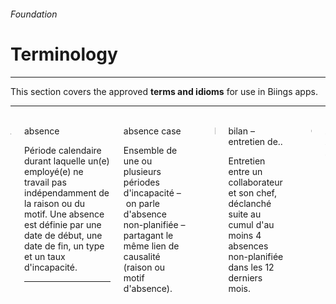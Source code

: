 <h6 class="subtitle is-6 is-uppercase has-text-grey">Foundation</h6><h1 class="title is-1 is-family-secondary">Terminology</h1>
<hr class="is-visible">
<p class="subtitle is-5 is-family-secondary">
    This section covers the approved <strong>terms and idioms</strong> for use in Biings apps.</span>
</p>

<hr class="is-visible">

<br>

<div class="columns is-multiline">
    <div class="column is-2 is-size-2 has-text-weight-light has-text-primary">A</div>
    <div class="column is-10 is-full-mobile">
        <div class="title is-4 is-spaced">absence</div>
        <p class="subtitle is-6 has-text-grey-darker">
            Période calendaire durant laquelle un(e) employé(e) ne travail pas indépendamment de la raison ou du motif. Une absence est définie par une date de début, une date de fin, un type et un taux d'incapacité.
        </p>
        <hr class="is-smaller">
    </div>
    <div class="column is-10 is-offset-2 is-full-mobile">
        <div class="title is-4 is-spaced">absence case</div>
        <p class="subtitle is-6 has-text-grey-darker">
            Ensemble de une ou plusieurs périodes d'incapacité – on parle d'absence non-planifiée – partagant le même lien de causalité (raison ou motif d'absence).
        </p>
    </div>
    <div class="column is-12"><hr class="is-visible"></div>
    <div class="column is-2 is-size-2 has-text-weight-light has-text-primary">B</div>
    <div class="column is-10 is-full-mobile">
        <div class="title is-4 is-spaced">bilan – entretien de..</div>
        <p class="subtitle is-6 has-text-grey-darker">
            Entretien entre un collaborateur et son chef, déclanché suite au cumul d'au moins 4 absences non-planifiée dans les 12 derniers mois.
        </p>
    </div>
    <div class="column is-12"><hr class="is-visible"></div>
    <div class="column is-2 is-size-2 has-text-weight-light has-text-primary">C</div>
    <div class="column is-10 is-full-mobile">
        ...
    </div>
</div>
